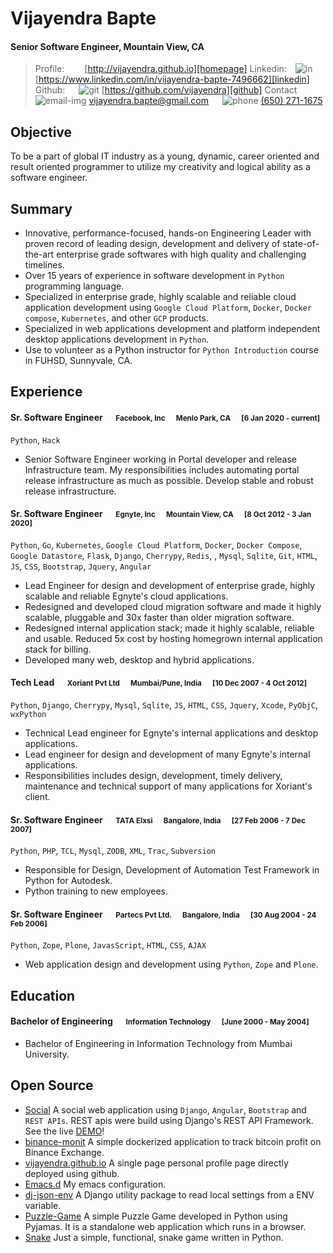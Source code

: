 # Vijayendra Bapte

#### Senior Software Engineer, Mountain View, CA

> Profile:&emsp;&emsp; [http://vijayendra.github.io][homepage]
> Linkedin:&emsp;![in][] [https://www.linkedin.com/in/vijayendra-bapte-7496662][linkedin]
> Github: &emsp; ![git][] [https://github.com/vijayendra][github]
> Contact &emsp; ![email-img][] [vijayendra.bapte@gmail.com][email]  &emsp; ![phone][] [(650) 271-1675]()

## Objective
To be a part of global IT industry as a young, dynamic, career oriented and result oriented programmer to utilize my creativity and logical ability as a software engineer.

## Summary
 * Innovative, performance-focused, hands-on Engineering Leader with proven record of leading design, development and delivery of state-of-the-art enterprise grade softwares with high quality and challenging timelines.
 * Over 15 years of experience in software development in `Python` programming language.
 * Specialized in enterprise grade, highly scalable and reliable cloud application development using `Google Cloud Platform`, `Docker`, `Docker compose`, `Kubernetes`, and other `GCP` products.
 * Specialized in web applications development and platform independent desktop applications development in `Python`.
 * Use to volunteer as a Python instructor for `Python Introduction` course in FUHSD, Sunnyvale, CA.

## Experience
#### Sr. Software Engineer &emsp; <small>Facebook, Inc &emsp; Menlo Park, CA &emsp; [6 Jan 2020 - current]</small>
`Python`, `Hack`

 * Senior Software Engineer working in Portal developer and release Infrastructure team. My responsibilities includes automating portal release infrastructure as much as possible. Develop stable and robust release infrastructure.

#### Sr. Software Engineer &emsp; <small>Egnyte, Inc &emsp; Mountain View, CA &emsp; [8 Oct 2012 - 3 Jan 2020]</small>
`Python`, `Go`, `Kubernetes`, `Google Cloud Platform`, `Docker`, `Docker Compose`, `Google Datastore`, `Flask`, `Django`, `Cherrypy`, `Redis`, , `Mysql`, `Sqlite`, `Git`, `HTML`, `JS`, `CSS`, `Bootstrap`, `Jquery`, `Angular`

* Lead Engineer for design and development of enterprise grade, highly scalable and reliable Egnyte's cloud applications.
* Redesigned and developed cloud migration software and made it highly scalable, pluggable and 30x faster than older migration software.
* Redesigned internal application stack; made it highly scalable, reliable and usable. Reduced 5x cost by hosting homegrown internal application stack for billing.
* Developed many web, desktop and hybrid applications.

#### Tech Lead &emsp; <small>Xoriant Pvt Ltd &emsp; Mumbai/Pune, India &emsp; [10 Dec 2007 - 4 Oct 2012]</small>
`Python`, `Django`, `Cherrypy`, `Mysql`, `Sqlite`, `JS`, `HTML`, `CSS`, `Jquery`, `Xcode`, `PyObjC`, `wxPython`

* Technical Lead engineer for Egnyte's internal applications and desktop applications.
* Lead engineer for design and development of many Egnyte's internal applications.
* Responsibilities includes design, development, timely delivery, maintenance and technical support of many applications for Xoriant's client.

#### Sr. Software Engineer &emsp; <small>TATA Elxsi &emsp; Bangalore, India &emsp; [27 Feb 2006 - 7 Dec 2007]</small>
`Python`, `PHP`, `TCL`, `Mysql`, `ZODB`, `XML`, `Trac`, `Subversion`

* Responsible for Design, Development of Automation Test Framework in Python for Autodesk.
* Python training to new employees.

#### Sr. Software Engineer &emsp; <small>Partecs Pvt Ltd. &emsp; Bangalore, India &emsp; [30 Aug 2004 - 24 Feb 2006]</small>
`Python`, `Zope`, `Plone`, `JavasScript`, `HTML`, `CSS`, `AJAX`

* Web application design and development using `Python`, `Zope` and `Plone`.

## Education
#### Bachelor of Engineering &emsp; <small> Information Technology &emsp; [June 2000 - May 2004]</small>
* Bachelor of Engineering in Information Technology from Mumbai University.

## Open Source
* [Social](https://github.com/vijayendra/Social)
  A social web application using `Django`, `Angular`, `Bootstrap` and `REST APIs`. REST apis were build using Django's REST API Framework. See the live [DEMO](https://social-django.herokuapp.com/)!
* [binance-monit](https://github.com/vijayendra/binance-monit)
  A simple dockerized application to track bitcoin profit on Binance Exchange.
* [vijayendra.github.io](https://github.com/vijayendra/vijayendra.github.io)
  A single page personal profile page directly deployed using github.
* [Emacs.d](https://github.com/vijayendra/.emacs.d)
  My emacs configuration.
* [dj-json-env](https://github.com/vijayendra/dj-json-env)
  A Django utility package to read local settings from a ENV variable.
* [Puzzle-Game](https://github.com/vijayendra/Puzzle-Game)
  A simple Puzzle Game developed in Python using Pyjamas. It is a standalone web application which runs in a browser.
* [Snake](https://github.com/vijayendra/Snake)
  Just a simple, functional, snake game written in Python.

[homepage]: http://vijayendra.github.io
[email]: mailto:vijayendra.bapte@gmail.com
[email-img]: http://www.naylorscustom.com/templates/naylorsbest/images/system/emailButton.png
[twitter]: https://twitter.com/vijayendrabapte
[linkedin]: https://www.linkedin.com/in/vijayendra-bapte-7496662
[twit]: http://cdn-careers.sstatic.net/careers/Img/icon-twitter.png?v=b1bd58ad2034
[in]: https://addons.cdn.mozilla.net/user-media/addon_icons/469/469998-64.png?modified=1384089628
[github]: https://github.com/vijayendra
[git]: http://ibmjstart.github.io/images/github.png
[phone]: https://anmacdep.com/images/editor/phone.png
[face]: https://icon-library.net/images/small-user-icon/small-user-icon-19.jpg
